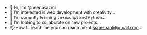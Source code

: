 - 👋 Hi, I’m @neenakazmi
- 👀 I’m interested in web development with creativity...
- 🌱 I’m currently learning Javascript and Python...
- 💞️ I’m looking to collaborate on new projects...
- 📫 How to reach me you can reach me at ssneenaali@gmail.com...

<!---
neenakazmi/neenakazmi is a ✨ special ✨ repository because its `README.md` (this file) appears on your GitHub profile.
You can click the Preview link to take a look at your changes.
--->
